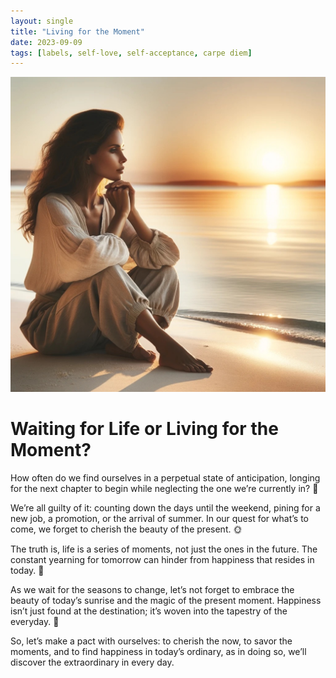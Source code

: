 ```yaml
---
layout: single
title: "Living for the Moment"
date: 2023-09-09
tags: [labels, self-love, self-acceptance, carpe diem]
---
```

![Living for the Moment](/assets/images/living-for-the-moment.jpg)

# Waiting for Life or Living for the Moment?

How often do we find ourselves in a perpetual state of anticipation, longing for the next chapter to begin while neglecting the one we’re currently in? 🤔

We’re all guilty of it: counting down the days until the weekend, pining for a new job, a promotion, or the arrival of summer. In our quest for what’s to come, we forget to cherish the beauty of the present. 🌞

The truth is, life is a series of moments, not just the ones in the future. The constant yearning for tomorrow can hinder from happiness that resides in today. 🌼

As we wait for the seasons to change, let’s not forget to embrace the beauty of today’s sunrise and the magic of the present moment. Happiness isn’t just found at the destination; it’s woven into the tapestry of the everyday. 💫

So, let’s make a pact with ourselves: to cherish the now, to savor the moments, and to find happiness in today’s ordinary, as in doing so, we’ll discover the extraordinary in every day. 